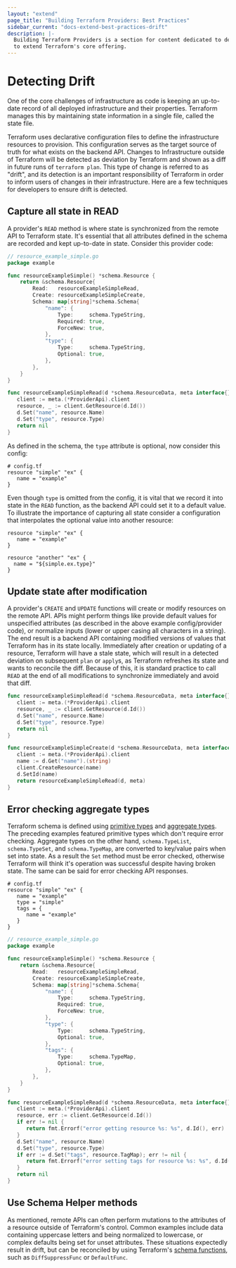 ```yaml
---
layout: "extend"
page_title: "Building Terraform Providers: Best Practices"
sidebar_current: "docs-extend-best-practices-drift"
description: |-
  Building Terraform Providers is a section for content dedicated to developing Plugins
  to extend Terraform's core offering.
---
```


# Detecting Drift

One of the core challenges of infrastructure as code is keeping an up-to-date
record of all deployed infrastructure and their properties. Terraform manages
this by maintaining state information in a single file, called the state file. 

Terraform uses declarative configuration files to define the infrastructure
resources to provision. This configuration serves as the target source of truth
for what exists on the backend API. Changes to Infrastructure outside of
Terraform will be detected as deviation by Terraform and shown as a diff in
future runs of `terraform plan`. This type of change is referred to as "drift",
and its detection is an important responsibility of Terraform in order to inform
users of changes in their infrastructure. Here are a few techniques for
developers to ensure drift is detected.

## Capture all state in READ

A provider's `READ` method is where state is synchronized from the remote API to
Terraform state. It's essential that all attributes defined in the schema are
recorded and kept up-to-date in state. Consider this provider code:

```go
// resource_example_simple.go
package example

func resourceExampleSimple() *schema.Resource {
    return &schema.Resource{
        Read:   resourceExampleSimpleRead,
        Create: resourceExampleSimpleCreate,
        Schema: map[string]*schema.Schema{
            "name": {
                Type:     schema.TypeString,
                Required: true,
                ForceNew: true,
            },
            "type": {
                Type:     schema.TypeString,
                Optional: true,
            },
        },
    }
}

func resourceExampleSimpleRead(d *schema.ResourceData, meta interface{}) error {
   client := meta.(*ProviderApi).client
   resource, _ := client.GetResource(d.Id())
   d.Set("name", resource.Name)
   d.Set("type", resource.Type)
   return nil
}
```

As defined in the schema, the `type` attribute is optional, now consider this
config:

```hcl
# config.tf
resource "simple" "ex" {
   name = "example"
}
```

Even though `type` is omitted from the config, it is vital that we record it
into state in the `READ` function, as the backend API could set it to a default
value. To illustrate the importance of capturing all state consider a
configuration that interpolates the optional value into another resource:

```hcl
resource "simple" "ex" {
   name = "example"
}

resource "another" "ex" {
  name = "${simple.ex.type}"
}
```

## Update state after modification

A provider's `CREATE` and `UPDATE` functions will create or modify resources on
the remote API. APIs might perform things like provide default values for
unspecified attributes (as described in the above example config/provider code),
or normalize inputs (lower or upper casing all characters in a string). The end
result is a backend API containing modified versions of values that Terraform
has in its state locally. Immediately after creation or updating of a resource,
Terraform will have a stale state, which will result in a detected deviation on
subsequent `plan` or `apply`s, as Terraform refreshes its state and wants to
reconcile the diff. Because of this, it is standard practice to call `READ` at
the end of all modifications to synchronize immediately and avoid that diff.

```go
func resourceExampleSimpleRead(d *schema.ResourceData, meta interface{}) error {
   client := meta.(*ProviderApi).client
   resource, _ := client.GetResource(d.Id())
   d.Set("name", resource.Name)
   d.Set("type", resource.Type)
   return nil
}

func resourceExampleSimpleCreate(d *schema.ResourceData, meta interface{}) error {
   client := meta.(*ProviderApi).client
   name := d.Get("name").(string)
   client.CreateResource(name)
   d.SetId(name)
   return resourceExampleSimpleRead(d, meta)
}
```

## Error checking aggregate types

Terraform schema is defined using [primitive types][0] and [aggregate types][1].
The preceding examples featured primitive types which don't require error
checking. Aggregate types on the other hand, `schema.TypeList`,
`schema.TypeSet`, and `schema.TypeMap`, are converted to key/value pairs when
set into state. As a result the `Set` method must be error checked, otherwise
Terraform will think it's operation was successful despite having broken state.
The same can be said for error checking API responses.

```hcl
# config.tf
resource "simple" "ex" {
   name = "example"
   type = "simple"
   tags = {
      name = "example"
   }
}
```
```go
// resource_example_simple.go
package example

func resourceExampleSimple() *schema.Resource {
    return &schema.Resource{
        Read:   resourceExampleSimpleRead,
        Create: resourceExampleSimpleCreate,
        Schema: map[string]*schema.Schema{
            "name": {
                Type:     schema.TypeString,
                Required: true,
                ForceNew: true,
            },
            "type": {
                Type:     schema.TypeString,
                Optional: true,
            },
            "tags": {
                Type:     schema.TypeMap,
                Optional: true,
            },
        },
    }
}

func resourceExampleSimpleRead(d *schema.ResourceData, meta interface{}) error {
   client := meta.(*ProviderApi).client
   resource, err := client.GetResource(d.Id())
   if err != nil {
      return fmt.Errorf("error getting resource %s: %s", d.Id(), err)
   }
   d.Set("name", resource.Name)
   d.Set("type", resource.Type)
   if err := d.Set("tags", resource.TagMap); err != nil {
      return fmt.Errorf("error setting tags for resource %s: %s", d.Id(), err)
   }
   return nil
}
```

## Use Schema Helper methods

As mentioned, remote APIs can often perform mutations to the attributes of a
resource outside of Terraform's control. Common examples include data containing
uppercase letters and being normalized to lowercase, or complex defaults being
set for unset attributes. These situations expectedly result in drift, but can
be reconciled by using Terraform's [schema functions][2], such as
`DiffSuppressFunc` or `DefaultFunc`.

[0]: /docs/extend/schemas/schema-types.html#primitive-types
[1]: /docs/extend/schemas/schema-types.html#aggregate-types
[2]: /docs/extend/schemas/schema-behaviors.html#function-behaviors




